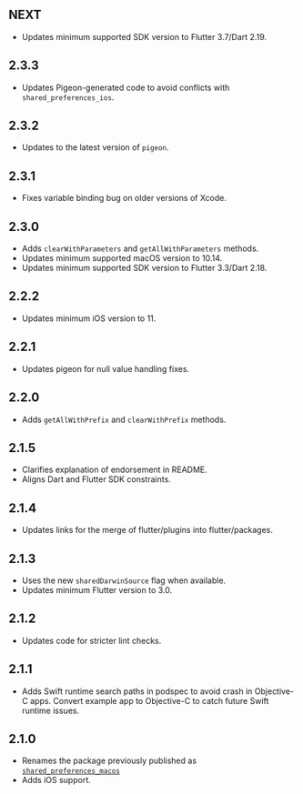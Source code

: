 ## NEXT

* Updates minimum supported SDK version to Flutter 3.7/Dart 2.19.

## 2.3.3

* Updates Pigeon-generated code to avoid conflicts with `shared_preferences_ios`.

## 2.3.2

* Updates to the latest version of `pigeon`.

## 2.3.1

* Fixes variable binding bug on older versions of Xcode.

## 2.3.0

* Adds `clearWithParameters` and `getAllWithParameters` methods.
* Updates minimum supported macOS version to 10.14.
* Updates minimum supported SDK version to Flutter 3.3/Dart 2.18.

## 2.2.2

* Updates minimum iOS version to 11.

## 2.2.1

* Updates pigeon for null value handling fixes.

## 2.2.0

* Adds `getAllWithPrefix` and `clearWithPrefix` methods.

## 2.1.5

* Clarifies explanation of endorsement in README.
* Aligns Dart and Flutter SDK constraints.

## 2.1.4

* Updates links for the merge of flutter/plugins into flutter/packages.

## 2.1.3

* Uses the new `sharedDarwinSource` flag when available.
* Updates minimum Flutter version to 3.0.

## 2.1.2

* Updates code for stricter lint checks.

## 2.1.1

* Adds Swift runtime search paths in podspec to avoid crash in Objective-C apps.
  Convert example app to Objective-C to catch future Swift runtime issues.

## 2.1.0

* Renames the package previously published as
  [`shared_preferences_macos`](https://pub.dev/packages/shared_preferences_macos)
* Adds iOS support.
